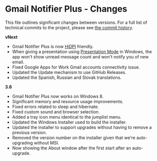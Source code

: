 # Gmail Notifier Plus - Changes #

This file outlines significant changes between versions.
For a full list of technical commits to the project, please see [the commit history](https://github.com/shellscape/Gmail-Notifier-Plus/commits/master/).

**vNext**

* Gmail Notifier Plus is now [HiDPI](http://en.wikipedia.org/wiki/Resolution_independence#Microsoft_Windows) friendly.
* When giving a presentation using [Presentation Mode](http://windows.microsoft.com/en-us/windows7/adjust-settings-before-giving-a-presentation) in Windows, the app won't show unread message count and won't notify you of new email.
* Fixed Google Apps for Work Gmail accounts connectivity issue.
* Updated the Update mechanism to use GitHub Releases.
* Updated the Spanish, Russian and Slovak translations.

**3.6**  
	
* Gmail Notifier Plus now works on Windows 8.
* Significant memory and resource usage improvements.
* Fixed errors related to sleep and hibernate.
* Fixed custom sound and browser selection.
* Added a tray icon menu identical to the jumplist menu.
* Updated the Windows Installer used to build the installer.
* Updated the installer to support upgrades without having to remove a previous version.
* Removed the version number on the installer given that we're auto-upgrading without MSI.
* Now showing the About window after the first start after an auto-upgrade.

